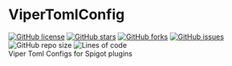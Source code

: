 # ViperTomlConfig
[![GitHub license](https://img.shields.io/github/license/TheViperShow/ViperTomlConfig)](https://github.com/TheViperShow/ViperTomlConfig/blob/main/LICENSE) [![GitHub stars](https://img.shields.io/github/stars/TheViperShow/ViperTomlConfig)](https://github.com/TheViperShow/ViperTomlConfig/stargazers) [![GitHub forks](https://img.shields.io/github/forks/TheViperShow/ViperTomlConfig)](https://github.com/TheViperShow/ViperTomlConfig/network) [![GitHub issues](https://img.shields.io/github/issues/TheViperShow/ViperTomlConfig)](https://github.com/TheViperShow/ViperTomlConfig/issues) ![GitHub repo size](https://img.shields.io/github/repo-size/TheViperShow/ViperTomlConfig) ![Lines of code](https://img.shields.io/tokei/lines/github/TheViperShow/ViperTomlConfig)
<br>
Viper Toml Configs for Spigot plugins
